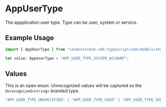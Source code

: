 # AppUserType

The appplication user type. Type can be user, system or service.

## Example Usage

```typescript
import { AppUserType } from "conductorone-sdk-typescript/sdk/models/shared";

let value: AppUserType = "APP_USER_TYPE_SYSTEM_ACCOUNT";
```

## Values

This is an open enum. Unrecognized values will be captured as the `Unrecognized<string>` branded type.

```typescript
"APP_USER_TYPE_UNSPECIFIED" | "APP_USER_TYPE_USER" | "APP_USER_TYPE_SERVICE_ACCOUNT" | "APP_USER_TYPE_SYSTEM_ACCOUNT" | Unrecognized<string>
```